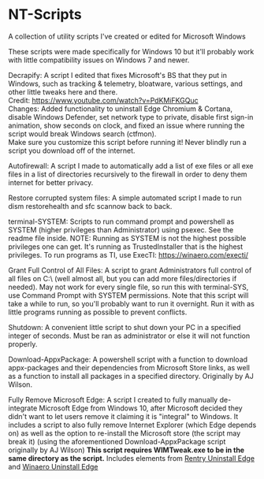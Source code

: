 # NT-Scripts
A collection of utility scripts I've created or edited for Microsoft Windows

These scripts were made specifically for Windows 10 but it'll probably work with little compatibility issues on Windows 7 and newer.


Decrapify: A script I edited that fixes Microsoft's BS that they put in Windows, such as tracking & telemetry, bloatware, various settings, and other little tweaks here and there.  
Credit: https://www.youtube.com/watch?v=PdKMiFKGQuc  
Changes: Added functionality to uninstall Edge Chromium & Cortana, disable Windows Defender, set network type to private, disable first sign-in animation, show seconds on clock, and fixed an issue where running the script would break Windows search (ctfmon).  
Make sure you customize this script before running it! Never blindly run a script you download off of the internet.

Autofirewall: A script I made to automatically add a list of exe files or all exe files in a list of directories recursively to the firewall in order to deny them internet for better privacy.

Restore corrupted system files: A simple automated script I made to run dism restorehealth and sfc scannow back to back.

terminal-SYSTEM: Scripts to run command prompt and powershell as SYSTEM (higher privileges than Administrator) using psexec. See the readme file inside.
NOTE: Running as SYSTEM is not the highest possible privileges one can get. It's running as TrustedInstaller that is the highest privileges. To run programs as TI, use ExecTI: https://winaero.com/execti/

Grant Full Control of All Files: A script to grant Administrators full control of all files on C:\ (well almost all, but you can add more files/directories if needed). May not work for every single file, so run this with terminal-SYS, use Command Prompt with SYSTEM permissions. Note that this script will take a while to run, so you'll probably want to run it overnight. Run it with as little programs running as possible to prevent conflicts.

Shutdown: A convenient little script to shut down your PC in a specified integer of seconds. Must be ran as administrator or else it will not function properly.

Download-AppxPackage: A powershell script with a function to download appx-packages and their dependencies from Microsoft Store links, as well as a function to install all packages in a specified directory. Originally by AJ Wilson.

Fully Remove Microsoft Edge: A script I created to fully manually de-integrate Microsoft Edge from Windows 10, after Microsoft decided they didn't want to let users remove it claiming it is "integral" to Windows. It includes a script to also fully remove Internet Explorer (which Edge depends on) as well as the option to re-install the Microsoft store (the script may break it) (using the aforementioned Download-AppxPackage script originally by AJ Wilson) **This script requires WIMTweak.exe to be in the same directory as the script.** Includes elements from [Rentry Uninstall Edge](https://rentry.org/uninstalledge) and [Winaero Uninstall Edge](https://winaero.com/how-to-uninstall-and-remove-edge-browser-in-windows-10/)
